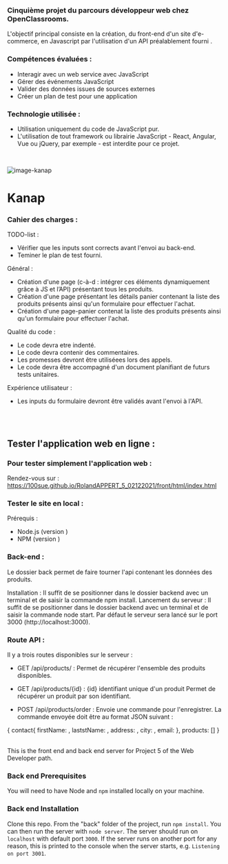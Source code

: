 ### Cinquième projet du parcours développeur web chez OpenClassrooms. ###

L'objectif principal consiste en la création, du front-end d'un site d'e-commerce, en Javascript par l'utilisation d'un API préalablement fourni .


### Compétences évaluées : ###

- Interagir avec un web service avec JavaScript
- Gérer des événements JavaScript
- Valider des données issues de sources externes
- Créer un plan de test pour une application

### Technologie utilisée : ###
- Utilisation uniquement du code de JavaScript pur. 
- L'utilisation de tout framework ou librairie JavaScript - React, Angular, Vue ou jQuery, par exemple - est interdite pour ce projet.


</br>

![image-kanap](https://user-images.githubusercontent.com/90606431/150322976-c46776fa-6492-45ae-94e4-14eccd198d93.png)

# Kanap #

### Cahier des charges : ###

TODO-list :

- Vérifier que les inputs sont corrects avant l'envoi au back-end.
- Teminer le plan de test fourni.

Général :

- Création d'une page (c-à-d : intégrer ces éléments dynamiquement grâce à JS et l’API) présentant tous les produits.
- Création d'une page présentant les détails  panier contenant la liste des produits présents ainsi qu'un formulaire pour effectuer l'achat.
- Création d'une page-panier contenat la liste des produits présents ainsi qu'un formulaire pour effectuer l'achat.

Qualité du code :

- Le code devra etre indenté.
- Le code devra contenir des commentaires.
- Les promesses devront être utiliséees lors des appels.
- Le code devra être accompagné d'un document planifiant de futurs tests unitaires.

Expérience utilisateur :

-  Les inputs du formulaire devront être validés avant l'envoi à l'API.

</br>
</br>

## Tester l'application web en ligne : ##

### Pour tester simplement l'application web : ### 
Rendez-vous sur :  https://100sue.github.io/RolandAPPERT_5_02122021/front/html/index.html



### Tester le site en local : ###

Prérequis :

- Node.js (version )
- NPM (version )

### Back-end : ###
Le dossier back permet de faire tourner l'api contenant les données des produits.

Installation : 
Il suffit de se positionner dans le dossier backend avec un terminal et de saisir la commande npm install.
Lancement du serveur : 
Il suffit de se positionner dans le dossier backend avec un terminal et de saisir la commande node start.
Par défaut le serveur sera lancé sur le port 3000 (http://localhost:3000).

### Route API : ###

Il y a trois routes disponibles sur le serveur :

- GET /api/products/  : Permet de récupérer l'ensemble des produits disponibles.

- GET /api/products/{id}  : {id} identifiant unique d'un produit Permet de récupérer un produit par son identifiant.

- POST /api/products/order  : Envoie une commande pour l'enregistrer. 
La commande envoyée doit être au format JSON suivant :

{
  contact{
          firstName: <string>,
          laststName: <string>,
          address: <string>,
          city: <string>,
          email: <string>
         },
          products: [<string>]
 }
 



 </br>
This is the front end and back end server for Project 5 of the Web Developer path.

### Back end Prerequisites ###

You will need to have Node and `npm` installed locally on your machine.

### Back end Installation ###

Clone this repo. From the "back" folder of the project, run `npm install`. You 
can then run the server with `node server`. 
The server should run on `localhost` with default port `3000`. If the
server runs on another port for any reason, this is printed to the
console when the server starts, e.g. `Listening on port 3001`.
